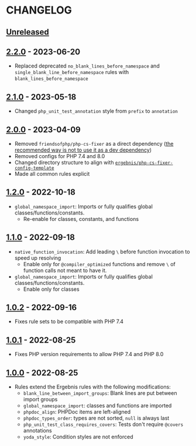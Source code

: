 # CHANGELOG

## [Unreleased]

## [2.2.0] - 2023-06-20

* Replaced deprecated `no_blank_lines_before_namespace` and `single_blank_line_before_namespace` rules with
  `blank_lines_before_namespace`

## [2.1.0] - 2023-05-18

* Changed `php_unit_test_annotation` style from `prefix` to `annotation`

## [2.0.0] - 2023-04-09

* Removed `friendsofphp/php-cs-fixer` as a direct dependency 
  ([the recommended way is not to use it as a dev dependency](https://github.com/PHP-CS-Fixer/PHP-CS-Fixer#installation))
* Removed configs for PHP 7.4 and 8.0
* Changed directory structure to align with [`ergebnis/php-cs-fixer-config-template`](https://github.com/ergebnis/php-cs-fixer-config-template)
* Made all common rules explicit

## [1.2.0] - 2022-10-18

* `global_namespace_import`: Imports or fully qualifies global classes/functions/constants.
  * Re-enable for classes, constants, and functions

## [1.1.0] - 2022-09-18

* `native_function_invocation`: Add leading `\` before function invocation to speed up resolving
  * Enable only for `@compiler_optimized` functions and remove `\` of function calls not meant to have it.
* `global_namespace_import`: Imports or fully qualifies global classes/functions/constants.
  * Enable only for classes

## [1.0.2] - 2022-09-16

* Fixes rule sets to be compatible with PHP 7.4

## [1.0.1] - 2022-08-25

* Fixes PHP version requirements to allow PHP 7.4 and PHP 8.0

## [1.0.0] - 2022-08-25

* Rules extend the Ergebnis rules with the following modifications:
  * `blank_line_between_import_groups`: Blank lines are put between import groups 
  * `global_namespace_import`: classes and functions are imported
  * `phpdoc_align`: PHPDoc items are left-aligned
  * `phpdoc_types_order`: types are not sorted, `null` is always last
  * `php_unit_test_class_requires_covers`: Tests don't require `@covers` annotations
  * `yoda_style`: Condition styles are not enforced

[Unreleased]: https://github.com/beste/php-cs-fixer-config/compare/2.2.0...main
[2.2.0]: https://github.com/beste/php-cs-fixer-config/compare/2.1.0...2.2.0
[2.1.0]: https://github.com/beste/php-cs-fixer-config/compare/2.0.0...2.1.0
[2.0.0]: https://github.com/beste/php-cs-fixer-config/compare/1.2.0...2.0.0
[1.2.0]: https://github.com/beste/php-cs-fixer-config/compare/1.1.0...1.2.0
[1.1.0]: https://github.com/beste/php-cs-fixer-config/compare/1.0.2...1.1.0
[1.0.2]: https://github.com/beste/php-cs-fixer-config/compare/1.0.1...1.0.2
[1.0.1]: https://github.com/beste/php-cs-fixer-config/compare/1.0.0...1.0.1
[1.0.0]: https://github.com/beste/php-cs-fixer-config/tree/1.0.0
